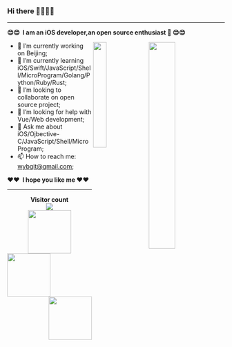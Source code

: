 ### Hi there 👋👏👏👏
----

**😊😊 &nbsp;I am an iOS developer,an open source enthusiast &nbsp;😊😊**


<!-- https://github.com/anuraghazra/github-readme-stats/blob/master/readme_cn.md -->
<!-- <img align="right" src="https://github-readme-stats.vercel.app/api?username=ChenYilong&title_color=00FFBD&show_icons=true&icon_color=00FFBD&text_color=00FFBD&bg_color=01033F&hide_title=false" /> -->
<img  align="right" width="35%" src="https://github-readme-stats.vercel.app/api?username=wangyingbo&theme=radical&line_height=45&show_icons=1" />
<img align="right" width="25%" src="https://github-readme-stats.anuraghazra1.vercel.app/api/top-langs/?username=wangyingbo&theme=radical&hide_langs_below=0" />


- 🔭 I’m currently working on Beijing;
- 🌱 I’m currently learning iOS/Swift/JavaScript/Shell/MicroProgram/Golang/Python/Ruby/Rust;
- 👯 I’m looking to collaborate on open source project;
- 🤔 I’m looking for help with Vue/Web development;
- 💬 Ask me about iOS/Ojbective-C/JavaScript/Shell/MicroProgram;
- 📫 How to reach me: wybgit@gmail.com;
<!-- - 😄 Pronouns: ... -->
<!-- - ⚡ Fun fact: ... -->


**❤️❤️&nbsp; I hope you like me&nbsp;❤️❤️**

----
<p align="center"> 
  <b>Visitor count</b><br>
  <img src="https://profile-counter.glitch.me/wangyingbo/count.svg" /><br>
  <img src="https://gitee.com/wangyingbo/PrivateImages/raw/master/2020//maruko.gif" width="100">
  <img align="left" src="https://gitee.com/wangyingbo/PrivateImages/raw/master/2020//shin_chan.gif" width="100">
  <img align="right" src="https://gitee.com/wangyingbo/PrivateImages/raw/master/2020//shin_chan.gif" width="100">
</p>


<!--
----
<p align="center">
    <img src="https://github.com/wangyingbo/wangyingbo/blob/master/github-metrics.svg" alt="Metrics">
</p>
-->

<!--    ![Metrics](https://github.com/wangyingbo/wangyingbo/blob/master/github-metrics.svg)    -->



<!-- https://raw.githubusercontent.com/wangyingbo/Leecason/master/pikachu.gif -->
<!-- <img align="right" src="https://gitee.com/wangyingbo/PrivateImages/raw/master/2020//pikachu.gif" width="200">  -->
<!-- https://raw.githubusercontent.com/wangyingbo/PrivateImages/master/2020/tenor.gif -->
<!-- <img align="center" src="https://gitee.com/wangyingbo/PrivateImages/raw/master/2020//tenor.gif" width="100">  -->
<!-- https://raw.githubusercontent.com/wangyingbo/Leecason/master/shin_chan.gif -->
<!-- <img align="left" src="https://gitee.com/wangyingbo/PrivateImages/raw/master/2020//shin_chan.gif" width="100">  -->


<!-- gitee上动图链接
![蜡笔小新](https://gitee.com/wangyingbo/PrivateImages/raw/master/2020//shin_chan.gif)
![马里奥](https://gitee.com/wangyingbo/PrivateImages/raw/master/2020//tenor.gif)
![小丸子](https://gitee.com/wangyingbo/PrivateImages/raw/master/2020//maruko.gif)
![皮卡丘](https://gitee.com/wangyingbo/PrivateImages/raw/master/2020//pikachu.gif)
-->






<!--
**wangyingbo/wangyingbo** is a ✨ _special_ ✨ repository because its `README.md` (this file) appears on your GitHub profile.

Here are some ideas to get you started:

- 🔭 I’m currently working on ...
- 🌱 I’m currently learning ...
- 👯 I’m looking to collaborate on ...
- 🤔 I’m looking for help with ...
- 💬 Ask me about ...
- 📫 How to reach me: ...
- 😄 Pronouns: ...
- ⚡ Fun fact: ...
-->
